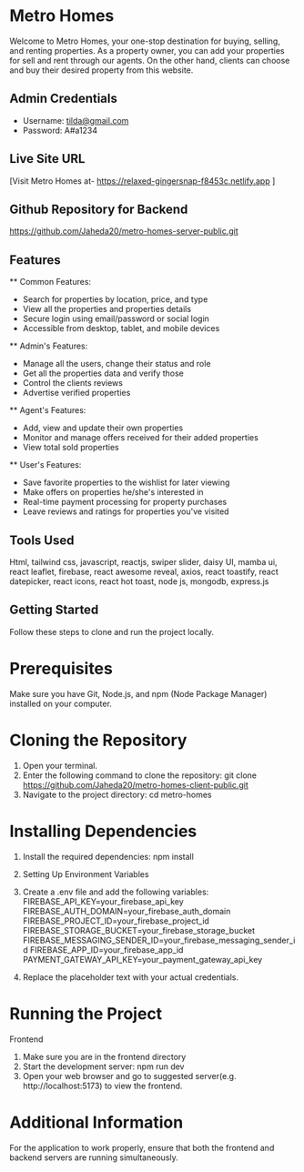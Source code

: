# Metro Homes

Welcome to Metro Homes, your one-stop destination for buying, selling, and renting properties. As a property owner, you can add your properties for sell and rent through our agents. On the other hand, clients can choose and buy their desired property from this website.

## Admin Credentials
- Username: tilda@gmail.com
- Password: A#a1234

## Live Site URL
[Visit Metro Homes at- https://relaxed-gingersnap-f8453c.netlify.app ]

## Github Repository for Backend
https://github.com/Jaheda20/metro-homes-server-public.git

## Features
** Common Features: 
- Search for properties by location, price, and type
- View all the properties and properties details
- Secure login using email/password or social login
- Accessible from desktop, tablet, and mobile devices

** Admin's Features:
- Manage all the users, change their status and role
- Get all the properties data and verify those
- Control the clients reviews
- Advertise verified properties

** Agent's Features: 
- Add, view and update their own properties
- Monitor and manage offers received for their added properties
- View total sold properties

** User's Features: 
- Save favorite properties to the wishlist for later viewing
- Make offers on properties he/she's interested in
- Real-time payment processing for property purchases
- Leave reviews and ratings for properties you've visited


## Tools Used
Html, tailwind css, javascript, reactjs, swiper slider, daisy UI, mamba ui, react leaflet, firebase, react awesome reveal, axios, react toastify, react datepicker, react icons, react hot toast, node js, mongodb, express.js

## Getting Started
Follow these steps to clone and run the project locally.

# Prerequisites
Make sure you have Git, Node.js, and npm (Node Package Manager) installed on your computer.

# Cloning the Repository
1. Open your terminal.
2. Enter the following command to clone the repository: git clone https://github.com/Jaheda20/metro-homes-client-public.git
3. Navigate to the project directory: cd metro-homes

# Installing Dependencies

1. Install the required dependencies: npm install
2. Setting Up Environment Variables
3. Create a .env file and add the following variables:
FIREBASE_API_KEY=your_firebase_api_key
FIREBASE_AUTH_DOMAIN=your_firebase_auth_domain
FIREBASE_PROJECT_ID=your_firebase_project_id
FIREBASE_STORAGE_BUCKET=your_firebase_storage_bucket
FIREBASE_MESSAGING_SENDER_ID=your_firebase_messaging_sender_id
FIREBASE_APP_ID=your_firebase_app_id
PAYMENT_GATEWAY_API_KEY=your_payment_gateway_api_key

5. Replace the placeholder text with your actual credentials.

# Running the Project
Frontend
1. Make sure you are in the frontend directory
2. Start the development server: npm run dev
3. Open your web browser and go to suggested server(e.g. http://localhost:5173) to view the frontend.

# Additional Information
For the application to work properly, ensure that both the frontend and backend servers are running simultaneously.

